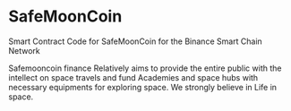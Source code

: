 # SafeMoonCoin
Smart Contract Code for SafeMoonCoin for the Binance Smart Chain Network

 Safemooncoin finance Relatively aims to provide the entire public with the intellect on space travels and fund Academies and space hubs with necessary equipments for exploring space.
We strongly believe in Life in space.
